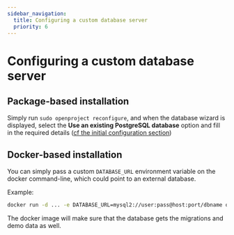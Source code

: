 ```yaml
---
sidebar_navigation:
  title: Configuring a custom database server
  priority: 6
---
```


# Configuring a custom database server

## Package-based installation

Simply run `sudo openproject reconfigure`, and when the database wizard is displayed, select the **Use an existing PostgreSQL database** option and fill in the required details ([cf the initial configuration section](../installation/packaged/#step-1-postgresql-database-configuration))

## Docker-based installation

You can simply pass a custom `DATABASE_URL` environment variable on the
docker command-line, which could point to an external database.

Example:

```bash
docker run -d ... -e DATABASE_URL=mysql2://user:pass@host:port/dbname openproject/community:10
```

The docker image will make sure that the database gets the migrations and demo
data as well.
